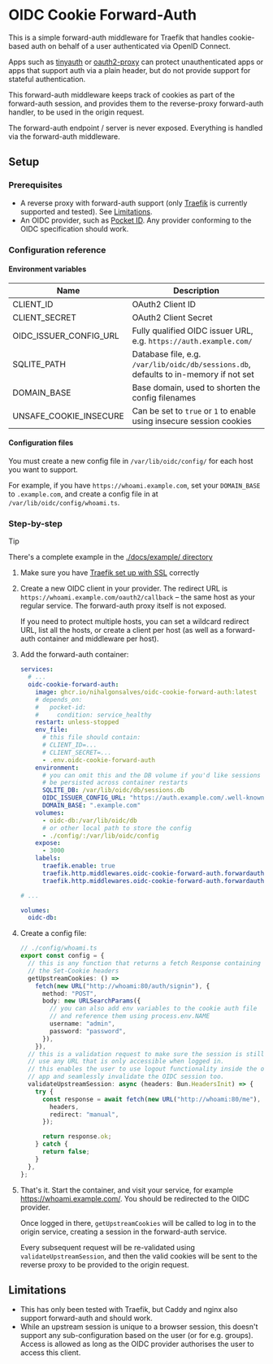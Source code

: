 # OIDC Cookie Forward-Auth

This is a simple forward-auth middleware for Traefik that handles cookie-based
auth on behalf of a user authenticated via OpenID Connect.

Apps such as [tinyauth](https://github.com/steveiliop56/tinyauth) or
[oauth2-proxy](https://github.com/oauth2-proxy/oauth2-proxy) can protect
unauthenticated apps or apps that support auth via a plain header, but do not
provide support for stateful authentication.

This forward-auth middleware keeps track of cookies as part of the forward-auth
session, and provides them to the reverse-proxy forward-auth handler, to be used
in the origin request.

The forward-auth endpoint / server is never exposed. Everything is handled via
the forward-auth middleware.

## Setup

### Prerequisites

- A reverse proxy with forward-auth support (only [Traefik][traefik] is
  currently supported and tested). See [Limitations](#limitations).
- An OIDC provider, such as [Pocket ID][pocket-id]. Any provider conforming to
  the OIDC specification should work.

[traefik]: https://doc.traefik.io/traefik/getting-started/install-traefik/
[pocket-id]: https://github.com/pocket-id/pocket-id

### Configuration reference

#### Environment variables

| Name                   | Description                                                                          |
| ---------------------- | ------------------------------------------------------------------------------------ |
| CLIENT_ID              | OAuth2 Client ID                                                                     |
| CLIENT_SECRET          | OAuth2 Client Secret                                                                 |
| OIDC_ISSUER_CONFIG_URL | Fully qualified OIDC issuer URL, e.g. `https://auth.example.com/`                    |
| SQLITE_PATH            | Database file, e.g. `/var/lib/oidc/db/sessions.db`, defaults to in-memory if not set |
| DOMAIN_BASE            | Base domain, used to shorten the config filenames                                    |
| UNSAFE_COOKIE_INSECURE | Can be set to `true` or `1` to enable using insecure session cookies                 |

#### Configuration files

You must create a new config file in `/var/lib/oidc/config/` for each host you
want to support.

For example, if you have `https://whoami.example.com`, set your `DOMAIN_BASE` to
`.example.com`, and create a config file in at `/var/lib/oidc/config/whoami.ts`.

### Step-by-step

> [!TIP]
> There's a complete example in the [./docs/example/ directory](./docs/example/)

1. Make sure you have [Traefik set up with SSL](https://doc.traefik.io/traefik/https/overview/)
   correctly

1. Create a new OIDC client in your provider. The redirect URL is
   `https://whoami.example.com/oauth2/callback` – the same host as your regular
   service. The forward-auth proxy itself is not exposed.

   If you need to protect multiple hosts, you can set a wildcard redirect URL,
   list all the hosts, or create a client per host (as well as a forward-auth
   container and middleware per host).

1. Add the forward-auth container:

   ```yaml
   services:
     # ...
     oidc-cookie-forward-auth:
       image: ghcr.io/nihalgonsalves/oidc-cookie-forward-auth:latest
       # depends_on:
       #   pocket-id:
       #     condition: service_healthy
       restart: unless-stopped
       env_file:
         # this file should contain:
         # CLIENT_ID=...
         # CLIENT_SECRET=...
         - .env.oidc-cookie-forward-auth
       environment:
         # you can omit this and the DB volume if you'd like sessions not to
         # be persisted across container restarts
         SQLITE_DB: /var/lib/oidc/db/sessions.db
         OIDC_ISSUER_CONFIG_URL: "https://auth.example.com/.well-known/openid-configuration"
         DOMAIN_BASE: ".example.com"
       volumes:
         - oidc-db:/var/lib/oidc/db
         # or other local path to store the config
         - ./config/:/var/lib/oidc/config
       expose:
         - 3000
       labels:
         traefik.enable: true
         traefik.http.middlewares.oidc-cookie-forward-auth.forwardauth.address: http://oidc-cookie-forward-auth:3000/oauth2/traefik
         traefik.http.middlewares.oidc-cookie-forward-auth.forwardauth.authResponseHeaders: cookie

   # ...

   volumes:
     oidc-db:
   ```

1. Create a config file:

   ```ts
   // ./config/whoami.ts
   export const config = {
     // this is any function that returns a fetch Response containing
     // the Set-Cookie headers
     getUpstreamCookies: () =>
       fetch(new URL("http://whoami:80/auth/signin"), {
         method: "POST",
         body: new URLSearchParams({
           // you can also add env variables to the cookie auth file
           // and reference them using process.env.NAME
           username: "admin",
           password: "password",
         }),
       }),
     // this is a validation request to make sure the session is still valid.
     // use any URL that is only accessible when logged in.
     // this enables the user to use logout functionality inside the origin
     // app and seamlessly invalidate the OIDC session too.
     validateUpstreamSession: async (headers: Bun.HeadersInit) => {
       try {
         const response = await fetch(new URL("http://whoami:80/me"), {
           headers,
           redirect: "manual",
         });

         return response.ok;
       } catch {
         return false;
       }
     },
   };
   ```

1. That's it. Start the container, and visit your service, for example
   <https://whoami.example.com/>. You should be redirected to the OIDC provider.

   Once logged in there, `getUpstreamCookies` will be called to log in to
   the origin service, creating a session in the forward-auth service.

   Every subsequent request will be re-validated using `validateUpstreamSession`,
   and then the valid cookies will be sent to the reverse proxy to be provided
   to the origin request.

## Limitations

- This has only been tested with Traefik, but Caddy and nginx also support
  forward-auth and should work.
- While an upstream session is unique to a browser session, this doesn't support
  any sub-configuration based on the user (or for e.g. groups). Access is
  allowed as long as the OIDC provider authorises the user to access this
  client.
